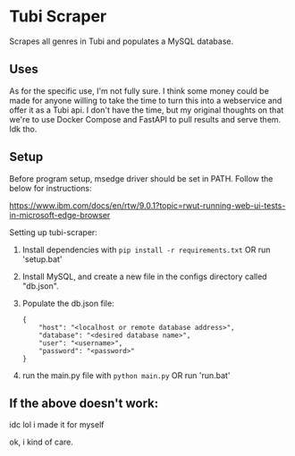 # Tubi Scraper #

Scrapes all genres in Tubi and populates a MySQL database.

## Uses

As for the specific use, I'm not fully sure. I think some money could be made for anyone
willing to take the time to turn this into a webservice and offer it as a Tubi api.
I don't have the time, but my original thoughts on that we're to use Docker Compose and FastAPI
to pull results and serve them. Idk tho.

## Setup

Before program setup, msedge driver should be set in PATH. Follow the below for
instructions:

https://www.ibm.com/docs/en/rtw/9.0.1?topic=rwut-running-web-ui-tests-in-microsoft-edge-browser

Setting up tubi-scraper:

1. Install dependencies with ```pip install -r requirements.txt``` OR run 'setup.bat'
2. Install MySQL, and create a new file in the configs directory called "db.json".
3. Populate the db.json file:

    ```
    {
        "host": "<localhost or remote database address>",
        "database": "<desired database name>",
        "user": "<username>",
        "password": "<password>"
    }

    ```
4. run the main.py file with ```python main.py``` OR run 'run.bat'

## If the above doesn't work:

idc lol i made it for myself

ok, i kind of care.